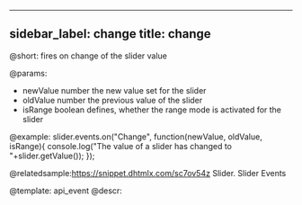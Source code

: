 
---
sidebar_label: change
title: change
---          

@short:
fires on change of the slider value

@params:
- newValue		number		the new value set for the slider
- oldValue		number		the previous value of the slider
- isRange		boolean		defines, whether the range mode is activated for the slider


@example:
slider.events.on("Change", function(newValue, oldValue, isRange){
    console.log("The value of a slider has changed to "+slider.getValue());
});

@relatedsample:https://snippet.dhtmlx.com/sc7ov54z	Slider. Slider Events

@template: api_event
@descr:



